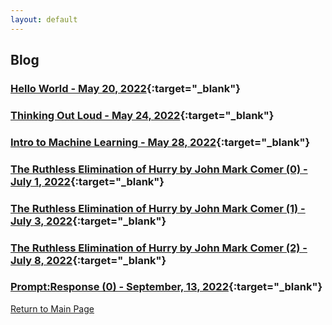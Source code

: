 ```yaml
---
layout: default
---
```


## Blog

### [Hello World - May 20, 2022](./blog/first.html){:target="_blank"}

### [Thinking Out Loud - May 24, 2022](./blog/second.html){:target="_blank"}

### [Intro to Machine Learning - May 28, 2022](./blog/third.html){:target="_blank"}

### [The Ruthless Elimination of Hurry by John Mark Comer (0) - July 1, 2022](./blog/fourth.html){:target="_blank"}

### [The Ruthless Elimination of Hurry by John Mark Comer (1) - July 3, 2022](./blog/fifth.html){:target="_blank"}

### [The Ruthless Elimination of Hurry by John Mark Comer (2) - July 8, 2022](./blog/sixth.html){:target="_blank"}

### [Prompt:Response (0) - September, 13, 2022](./blog/seventh.html){:target="_blank"}

[Return to Main Page](./)
